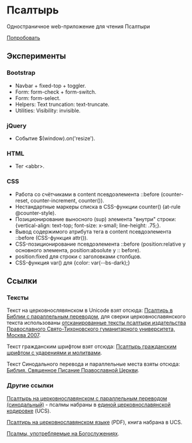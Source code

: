 # Псалтырь

Одностраничное web-приложение для чтения Псалтыри

[Попробовать](https://rawgit.com/proldapru/bootstrap-experiments/main/psalter/)

## Эксперименты

### Bootstrap
- Navbar + fixed-top + toggler.
- Form: form-check + form-switch.
- Form: form-select.
- Helpers: Text truncation: text-truncate.
- Utilities: Visibility: invisible.

### jQuery
- Событие $(window).on('resize').

### HTML
- Тег &lt;abbr&gt;.

### CSS
- Работа со счётчиками в content псевдоэлемента ::before (counter-reset, counter-increment, counter()).
- Нестандартные маркеры списка в CSS-функции counter() (at-rule @counter-style).
- Позиционирование выносного (sup) элемента "внутри" строки: {vertical-align: text-top; font-size: x-small; line-height: .75;}.
- Вывод содержимого атрибута тега в content псевдоэлемента ::before (CSS-функция attr()).
- CSS-позиционирование псевдоэлемента ::before (position:relative у основного элемента, position:absolute у :: before).
- position:fixed для строки с заголовками столбцов.
- CSS-функция var() для {color: var(--bs-dark);}

## Ссылки
### Тексты
Текст на церковнослявянском в Unicode взят отсюда: [Псалтирь в Библии с параллельным переводом](https://azbyka.ru/biblia/?Ps.1&utfcs), для сверки церковнославянского текста использованы [отсканированные тексты псалтыри издательства Православного Свято-Тихоновского гуманитарного университета, Москва 2007](http://www.wco.ru/biblio/books/psalter/Main.htm).

Текст гражданским шрифтом взят отсюда: [Псалтырь гражданским шрифтом с ударениями и молитвами](https://azbyka.ru/molitvoslov/psaltir-po-kafizmam.html).

Текст Синодального перевода и параллельные места взяты отсюда: [Библия. Священное Писание Православной Церкви](https://sancti.ru/patr/hs/bible/22ps01.html).

### Другие ссылки
[Псалтырь на церковнославянском с параллельным переводом (синодальный)](http://wiki.orthodic.org/%D0%9F%D1%81%D0%B0%D0%BB%D1%82%D0%B8%D1%80%D1%8C) - псалмы набраны в [единой церковнославянской кодировке](http://irmologion.ru/ucsenc/ucslay8.html) (UCS).

[Псалтирь на церковнославянском языке](http://prav-book.ru/db/books/254/%D0%9F%D1%81%D0%B0%D0%BB%D1%82%D0%B8%D1%80%D1%8C%20%D0%BD%D0%B0%20%D1%86%D0%B5%D1%80%D0%BA%D0%BE%D0%B2%D0%BD%D0%BE-%D1%81%D0%BB%D0%B0%D0%B2%D1%8F%D0%BD%D1%81%D0%BA%D0%BE%D0%BC%20%D1%8F%D0%B7%D1%8B%D0%BA%D0%B5%20-%202010.pdf) (PDF), книга набрана в UCS.

[Псалмы, употребляемые на Богослужениях](https://www.molitvoslov.com/text871.htm).



